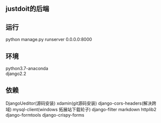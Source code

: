 ## justdoit的后端
## 运行
python manage.py runserver 0.0.0.0:8000
## 环境
python3.7-anaconda  
django2.2  
## 依赖
DjangoUeditor(源码安装)
xdamin(git源码安装)
django-cors-headers(解决跨域)
mysql-client(windows 拓展站下载轮子)
django-filter markdown
httplib2 
django-formtools 
django-crispy-forms
